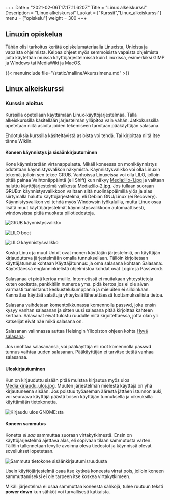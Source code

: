 +++
Date = "2021-02-06T17:17:11.620Z"
Title = "Linux alkeiskurssi"
Description = "Linux alkeiskurssi"
Luokat = ["Kurssit","Linux_alkeiskurssi"]
menu = ["opiskelu"]
weight = 300
+++

Linuxin opiskelua
-----------------

Tähän olisi tarkoitus kerätä opiskelumateriaalia Linuxista, Unixista ja
vapaista ohjelmista. Kelpaa ohjeet myös semmoisista vapaista ohjelmista
joita käytetään muissa käyttöjärjestelmissä kuin Linuxissa, esimerkiksi
GIMP ja Windows tai MediaWiki ja MacOS.

{{< menuinclude file="/static/malline/Akurssimenu.md" >}}

Linux alkeiskurssi
------------------

### Kurssin aloitus

Kurssilla opetellaan käyttämään Linux-käyttöjärjestelmää. Tällä
alkeiskurssilla käsitellään järjestelmän ylläpitoa vain vähän.
Jatkokurssilla opetetaan niitä asioita joiden tekemiseen tarvitaan
pääkäyttäjän salasana.

Ehdotuksia kurssilla käsiteltävistä asioista voi tehdä. Tai kirjoittaa
niitä itse tänne Wikiin.

#### Koneen käynnistys ja sisäänkirjautuminen

Kone käynnistetään virtanappulasta. Mikäli koneessa on monikäynnistys
odotetaan käynnistysvalikon näkymistä. Käynnistysvalikko voi olla
Linuxin tekemä, jolloin sen tekee GRUB. Vanhoissa Linuxeissa voi olla
LILO, jolloin pitää painaa Vaihtonäppäintä (eli Shift) kun näkyy
[Media:lilo-1.jpg](/images/Lilo-1.jpg "wikilink") ja valitaan haluttu
käyttöjärjestelmä valikosta
[Media:lilo-2.jpg](/images/Lilo-2.jpg "wikilink"). Jos tullaan suoraan
GRUB:n käynnistysvalikkoon valitaan siitä nuolinäppäimillä ylös ja alas
siirtymällä haluttu käyttöjärjestelmä, eli Debian GNU/Linux (ei
Recovery). Käynnistysvalikon voi tehdä myös Windowsin työkaluilla, mutta
Linux osaa lisätä muut käyttöjärjestelmät käynnistysvalikkoon
automaattisesti, windowsissa pitää muokata piilotiedostoja.

![GRUB käynnistysvalikko](/images/Grub-1.jpg "GRUB käynnistysvalikko")

![LILO boot](/images/Lilo-1.jpg "LILO boot")

![LILO käynnistysvalikko](/images/Lilo-2.jpg "LILO käynnistysvalikko")

Koska Linux ja muut Unixit ovat monen käyttäjän järjestelmiä, on
käyttäjän kirjauduttava järjestelmään omalla tunnuksellaan. Tällöin
kirjoitetaan käyttäjätunnus kohtaan Käyttäjätunnus: ja oma salasana
kohtaan Salasana:. Käytettäessä englanninkielistä ohjelmistoa kohdat
ovat Login: ja Password:.

Salasanaa ei pidä kertoa muille. Internetissä ei muitakaan yhteystietoja
kuten osoitetta, pankkitilin numeroa yms. pidä kertoa jos ei ole aivan
varmasti tunnistanut keskustelukumppania ja mieluiten ei silloinkaan.
Kannattaa käyttää salattuja yhteyksiä lähetettäessä luottamuksellista
tietoa.

Salasana vaihdetaan komentoikkunassa komennolla passwd, joka ensin kysyy
vanhan salasanan ja sitten uusi salasana pitää kirjoittaa kahteen
kertaan. Salasanat eivät tulostu ruudulle niitä kirjoitettaessa, jotta
olan yli katselijat eivät näe mikä salasana on.

Salasanan valinnassa auttaa Helsingin Yliopiston ohjeen kohta [Hyvä
salasana](http://www.cs.helsinki.fi/compfac/ohjeet/Luvat/salasanat.html).

Jos unohtaa salasanansa, voi pääkäyttäjä eli root komennolla passwd
tunnus vaihtaa uuden salasanan. Pääkäyttäjän ei tarvitse tietää vanhaa
salasanaa.

#### Uloskirjautuminen

Kun on kirjauduttu sisään pitää muistaa kirjautua myös ulos
[Media:kirjaudu_ulos.jpg](/images/Kirjaudu_ulos.jpg "wikilink"). Muuten
järjestelmän mielestä käyttäjä on yhä kirjautuneena sisään. Jos poistuu
työaseman äärestä jättäen istunnon auki, voi seuraava käyttäjä päästä
toisen käyttäjän tunnuksella ja oikeuksilla käyttämään tietokonetta.

![Kirjaudu ulos GNOME:sta](/images/Kirjaudu_ulos.jpg "Kirjaudu ulos GNOME:sta")

#### Koneen sammutus

Konetta *ei saa* sammuttaa suoraan virtakytkimestä. Ensin on
käyttöjärjestelmä ajettava alas, eli sopivaan tilaan sammutusta varten.
Tällöin tallennetaan levylle avoinna oleva tiedostot ja käynnissä olevat
sovellukset lopetetaan.

![Sammuta tietokone sisäänkirjautumisruudusta](/images/Sammutus-gdm.jpg "Sammuta tietokone sisäänkirjautumisruudusta")

Usein käyttöjärjestelmä osaa itse kytkeä koneesta virrat pois, jolloin
koneen sammuttamiseksi ei ole tarpeen itse koskea virtakytkimeen.

Mikäli järjestelmä ei osaa sammuttaa koneesta sähköjä, tulee ruutuun
teksti **power down** kun sähköt voi turvallisesti katkaista.
